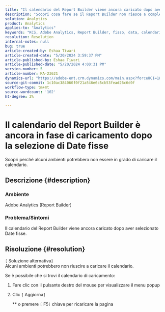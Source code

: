 ```yaml
---
title: "Il calendario del Report Builder viene ancora caricato dopo aver selezionato Date fisse"
description: "Scopri cosa fare se il Report Builder non riesce a completare il caricamento del calendario."
solution: Analytics
product: Analytics
applies-to: "Analytics"
keywords: "KCS, Adobe Analytics, Report Builder, fisso, data, calendario"
resolution: Resolution
internal-notes: null
bug: true
article-created-by: Eshaa Tiwari
article-created-date: "5/20/2024 3:59:37 PM"
article-published-by: Eshaa Tiwari
article-published-date: "5/20/2024 4:00:31 PM"
version-number: 5
article-number: KA-23621
dynamics-url: "https://adobe-ent.crm.dynamics.com/main.aspx?forceUCI=1&pagetype=entityrecord&etn=knowledgearticle&id=56ce42f1-c116-ef11-9f8a-6045bd02b206"
source-git-commit: 1c10ac384060f0f21a546e6c5cb53fead26c6d0f
workflow-type: tm+mt
source-wordcount: '102'
ht-degree: 2%

---
```


# Il calendario del Report Builder è ancora in fase di caricamento dopo la selezione di Date fisse


Scopri perché alcuni ambienti potrebbero non essere in grado di caricare il calendario.

## Descrizione {#description}


### Ambiente

Adobe Analytics (Report Builder)

### Problema/Sintomi

Il calendario del Report Builder viene ancora caricato dopo aver selezionato Date fisse.


## Risoluzione {#resolution}

`[` Soluzione alternativa`]` <br>
Alcuni ambienti potrebbero non riuscire a caricare il calendario.

Se è possibile che si trovi il calendario di caricamento:

1. Fare clic con il pulsante destro del mouse per visualizzare il menu popup
2. Clic `[` Aggiorna`]`

   \*\* o premere `[` F5`]`  chiave per ricaricare la pagina



